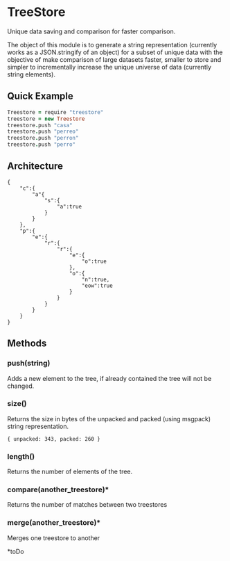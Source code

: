 # TreeStore
Unique data saving and comparison for faster comparison.

The object of this module is to generate a string representation (currently works as a JSON.stringify of an object)
for a subset of unique data with the objective of make comparison of large datasets faster, smaller to store and simpler
to incrementally increase the unique universe of data (currently string elements).

## Quick Example
```coffeescript
Treestore = require "treestore"
treestore = new Treestore
treestore.push "casa"
treestore.push "perreo"
treestore.push "perron"
treestore.push "perro"
```


## Architecture

```
{
	"c":{
		"a"{
			"s":{
				"a":true
			}
		}
	},
	"p":{
		"e":{
			"r":{
				"r":{
					"e":{
						"o":true
					},
					"o":{
						"n":true,
						"eow":true
					}
				}
			}
		}
	}
}
```

## Methods 

### push(string)

Adds a new element to the tree, if already contained the tree will not be changed.

### size()

Returns the size in bytes of the unpacked and packed (using msgpack) string representation.

```{ unpacked: 343, packed: 260 }```

### length()

Returns the number of elements of the tree.

### compare(another_treestore)*

Returns the number of matches between two treestores

### merge(another_treestore)*

Merges one treestore to another

*toDo